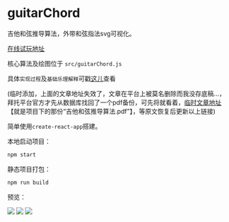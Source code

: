 # guitarChord

吉他和弦推导算法，外带和弦指法svg可视化。

[在线试玩地址](https://youngdro.github.io/guitarChord/index.html)

核心算法及绘图位于 `src/guitarChord.js`

具体`实现过程`及`基础乐理解释`可戳[这儿](https://juejin.im/post/5b2627d051882574ac7848a4)查看

(临时添加，上面的文章地址失效了，文章在平台上被莫名删除而我没存底稿...，拜托平台官方才先从数据库找回了一个pdf备份，可先将就看着，[临时文章地址](https://github.com/youngdro/guitarChord/blob/master/%E5%90%89%E4%BB%96%E5%92%8C%E5%BC%A6%E6%8E%A8%E5%AF%BC%E7%AE%97%E6%B3%95.pdf)【就是项目下的那份“吉他和弦推导算法.pdf”】，等原文恢复后更新以上链接)

简单使用`create-react-app`搭建。

本地启动项目：
```js
npm start
```
静态项目打包：

```js
npm run build
```

预览：


![](https://user-gold-cdn.xitu.io/2018/7/4/164614ddf5f8302c?w=826&h=1394&f=png&s=103570)
![](https://user-gold-cdn.xitu.io/2018/7/4/16461523e3886bb7?w=838&h=1400&f=png&s=100520)
![](https://user-gold-cdn.xitu.io/2018/7/4/1646173a71cb9ee6?w=808&h=1368&f=png&s=67242)
